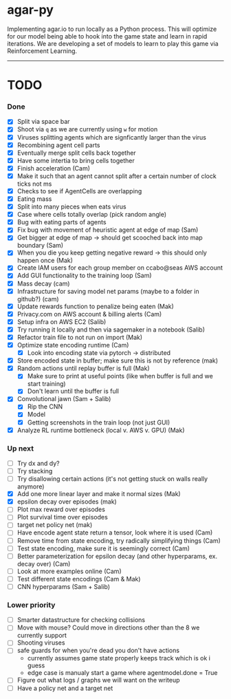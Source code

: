 # agar-py

Implementing agar.io to run locally as a Python process. This will optimize for our model being able to hook into the game state and learn in rapid iterations. We are developing a set of models to learn to play this game via Reinforcement Learning.

---

# TODO

### Done

- [x] Split via space bar
- [x] Shoot via `q` as we are currently using `w` for motion
- [x] Viruses splitting agents which are signficantly larger than the virus
- [x] Recombining agent cell parts
- [x] Eventually merge split cells back together
- [x] Have some intertia to bring cells together
- [x] Finish acceleration (Cam)
- [x] Make it such that an agent cannot split after a certain number of clock ticks not ms
- [x] Checks to see if AgentCells are overlapping
- [x] Eating mass
- [x] Split into many pieces when eats virus
- [x] Case where cells totally overlap (pick random angle)
- [x] Bug with eating parts of agents
- [x] Fix bug with movement of heuristic agent at edge of map (Sam)
- [x] Get bigger at edge of map -> should get scooched back into map boundary (Sam)
- [x] When you die you keep getting negative reward -> this should only happen once (Mak)
- [x] Create IAM users for each group member on ccabo@seas AWS account
- [x] Add GUI functionality to the training loop (Sam)
- [x] Mass decay (cam)
- [x] Infrastructure for saving model net params (maybe to a folder in github?) (cam)
- [x] Update rewards function to penalize being eaten (Mak)
- [x] Privacy.com on AWS account & billing alerts (Cam)
- [x] Setup infra on AWS EC2 (Salib)
- [x] Try running it locally and then via sagemaker in a notebook (Salib)
- [x] Refactor train file to not run on import (Mak)
- [x] Optimize state encoding runtime (Cam)
  - [x] Look into encoding state via pytorch -> distributed
- [x] Store encoded state in buffer; make sure this is not by reference (mak)
- [x] Random actions until replay buffer is full (Mak)
  - [x] Make sure to print at useful points (like when buffer is full and we start training)
  - [x] Don't learn until the buffer is full
- [x] Convolutional jawn (Sam + Salib)
  - [x] Rip the CNN
  - [x] Model
  - [x] Getting screenshots in the train loop (not just GUI)
- [x] Analyze RL runtime bottleneck (local v. AWS v. GPU) (Mak)

### Up next

- [ ] Try dx and dy?
- [ ] Try stacking
- [ ] Try disallowing certain actions (it's not getting stuck on walls really anymore)
- [x] Add one more linear layer and make it normal sizes (Mak)
- [x] epsilon decay over episodes (mak)
- [ ] Plot max reward over episodes
- [ ] Plot survival time over episodes
- [ ] target net policy net (mak)
- [ ] Have encode agent state return a tensor, look where it is used (Cam)
- [ ] Remove time from state encoding, try radically simplifying things (Cam)
- [ ] Test state encoding, make sure it is seemingly correct (Cam)
- [ ] Better parameterization for epsilon decay (and other hyperparams, ex. decay over) (Cam)
- [ ] Look at more examples online (Cam)
- [ ] Test different state encodings (Cam & Mak)
- [ ] CNN hyperparams (Sam + Salib)

### Lower priority

- [ ] Smarter datastructure for checking collisions
- [ ] Move with mouse? Could move in directions other than the 8 we currently support
- [ ] Shooting viruses
- [ ] safe guards for when you're dead you don't have actions
  - currently assumes game state properly keeps track which is ok i guess
  - edge case is manualy start a game where agentmodel.done = True
- [ ] Figure out what logs / graphs we will want on the writeup
- [ ] Have a policy net and a target net
